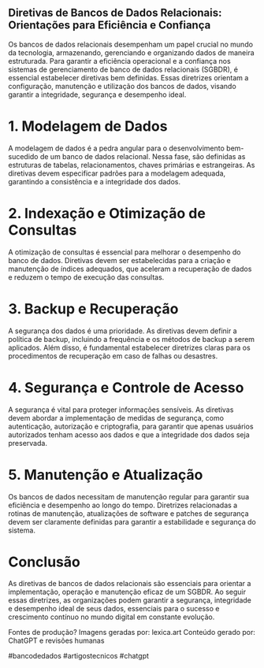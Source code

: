 ## Diretivas de Bancos de Dados Relacionais: Orientações para Eficiência e Confiança

Os bancos de dados relacionais desempenham um papel crucial no mundo da tecnologia, armazenando, gerenciando e organizando dados de maneira estruturada. Para garantir a eficiência operacional e a confiança nos sistemas de gerenciamento de banco de dados relacionais (SGBDR), é essencial estabelecer diretivas bem definidas. Essas diretrizes orientam a configuração, manutenção e utilização dos bancos de dados, visando garantir a integridade, segurança e desempenho ideal.

# 1. Modelagem de Dados

A modelagem de dados é a pedra angular para o desenvolvimento bem-sucedido de um banco de dados relacional. Nessa fase, são definidas as estruturas de tabelas, relacionamentos, chaves primárias e estrangeiras. As diretivas devem especificar padrões para a modelagem adequada, garantindo a consistência e a integridade dos dados.

# 2. Indexação e Otimização de Consultas

A otimização de consultas é essencial para melhorar o desempenho do banco de dados. Diretivas devem ser estabelecidas para a criação e manutenção de índices adequados, que aceleram a recuperação de dados e reduzem o tempo de execução das consultas.

# 3. Backup e Recuperação

A segurança dos dados é uma prioridade. As diretivas devem definir a política de backup, incluindo a frequência e os métodos de backup a serem aplicados. Além disso, é fundamental estabelecer diretrizes claras para os procedimentos de recuperação em caso de falhas ou desastres.

# 4. Segurança e Controle de Acesso

A segurança é vital para proteger informações sensíveis. As diretivas devem abordar a implementação de medidas de segurança, como autenticação, autorização e criptografia, para garantir que apenas usuários autorizados tenham acesso aos dados e que a integridade dos dados seja preservada.

# 5. Manutenção e Atualização

Os bancos de dados necessitam de manutenção regular para garantir sua eficiência e desempenho ao longo do tempo. Diretrizes relacionadas a rotinas de manutenção, atualizações de software e patches de segurança devem ser claramente definidas para garantir a estabilidade e segurança do sistema.

# Conclusão

As diretivas de bancos de dados relacionais são essenciais para orientar a implementação, operação e manutenção eficaz de um SGBDR. Ao seguir essas diretrizes, as organizações podem garantir a segurança, integridade e desempenho ideal de seus dados, essenciais para o sucesso e crescimento contínuo no mundo digital em constante evolução.

Fontes de produção?
Imagens geradas por: lexica.art
Conteúdo gerado por: ChatGPT e revisões humanas

#bancodedados #artigostecnicos #chatgpt
